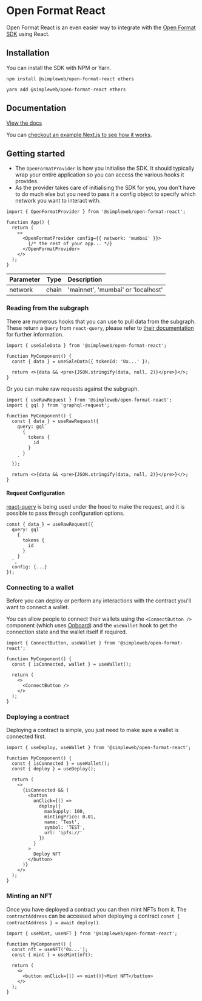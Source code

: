 # Open Format React

Open Format React is an even easier way to integrate with the [Open Format SDK](https://github.com/simpleweb/open-format/tree/main/sdks/open-format) using React.

## Installation

You can install the SDK with NPM or Yarn.

```shell
npm install @simpleweb/open-format-react ethers
```

```shell
yarn add @simpleweb/open-format-react ethers
```

## Documentation

[View the docs](https://docs.openformat.simpleweb.co.uk/sdk/react)

You can [checkout an example Next.js to see how it works](https://github.com/simpleweb/open-format/tree/main/examples/react-next).

## Getting started

- The `OpenFormatProvider` is how you initialise the SDK. It should typically wrap your entire application so you can access the various hooks it provides.
- As the provider takes care of initialising the SDK for you, you don't have to do much else but you need to pass it a config object to specify which network you want to interact with.

```tsx
import { OpenFormatProvider } from '@simpleweb/open-format-react';

function App() {
  return (
    <>
      <OpenFormatProvider config={{ network: 'mumbai' }}>
        {/* the rest of your app... */}
      </OpenFormatProvider>
    </>
  );
}
```

| Parameter | Type  | Description                        |
| --------- | :---: | :--------------------------------- |
| network   | chain | 'mainnet', 'mumbai' or 'localhost' |

### Reading from the subgraph

There are numerous hooks that you can use to pull data from the subgraph. These return a `Query` from `react-query`, please refer to [their documentation](https://tanstack.com/query/v4/docs/guides/queries) for further information.

```tsx
import { useSaleData } from '@simpleweb/open-format-react';

function MyComponent() {
  const { data } = useSaleData({ tokenId: '0x...' });

  return <>{data && <pre>{JSON.stringify(data, null, 2)}</pre>}</>;
}
```

Or you can make raw requests against the subgraph.

```tsx
import { useRawRequest } from '@simpleweb/open-format-react';
import { gql } from 'graphql-request';

function MyComponent() {
  const { data } = useRawRequest({
    query: gql`
      {
        tokens {
          id
        }
      }
    `
  });

  return <>{data && <pre>{JSON.stringify(data, null, 2)}</pre>}</>;
}
```

#### Request Configuration

[react-query](https://tanstack.com/query/v4/) is being used under the hood to make the request, and it is possible to pass through configuration options.

```tsx
const { data } = useRawRequest({
  query: gql`
    {
      tokens {
        id
      }
    }
  `,
  config: {...}
});
```

### Connecting to a wallet

Before you can deploy or perform any interactions with the contract you'll want to connect a wallet.

You can allow people to connect their wallets using the `<ConnectButton />` component (which uses [Onboard](https://www.blocknative.com/onboard)) and the `useWallet` hook to get the connection state and the wallet itself if required.

```tsx
import { ConnectButton, useWallet } from '@simpleweb/open-format-react';

function MyComponent() {
  const { isConnected, wallet } = useWallet();

  return (
    <>
      <ConnectButton />
    </>
  );
}
```

### Deploying a contract

Deploying a contract is simple, you just need to make sure a wallet is connected first.

```tsx
import { useDeploy, useWallet } from '@simpleweb/open-format-react';

function MyComponent() {
  const { isConnected } = useWallet();
  const { deploy } = useDeploy();

  return (
    <>
      {isConnected && (
        <button
          onClick={() =>
            deploy({
              maxSupply: 100,
              mintingPrice: 0.01,
              name: 'Test',
              symbol: 'TEST',
              url: 'ipfs://'
            })
          }
        >
          Deploy NFT
        </button>
      )}
    </>
  );
}
```

### Minting an NFT

Once you have deployed a contract you can then mint NFTs from it. The `contractAddress` can be accessed when deploying a contract `const { contractAddress } = await deploy()`.

```tsx
import { useMint, useNFT } from '@simpleweb/open-format-react';

function MyComponent() {
  const nft = useNFT('0x...');
  const { mint } = useMint(nft);

  return (
    <>
      <button onClick={() => mint()}>Mint NFT</button>
    </>
  );
}
```
